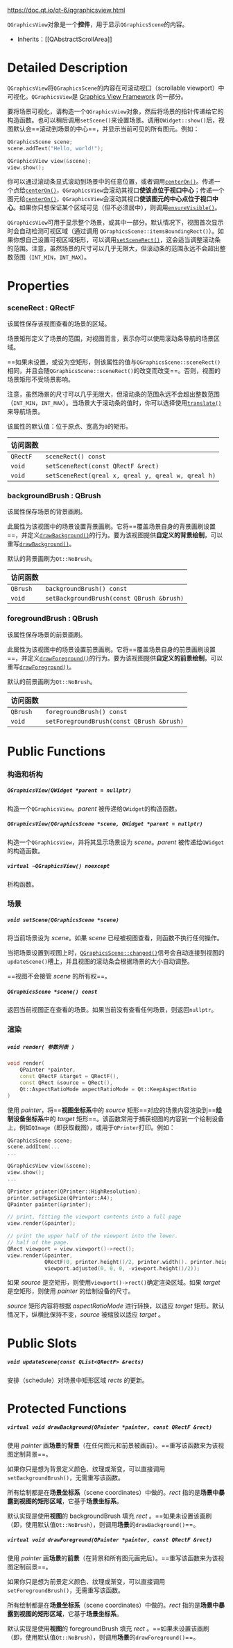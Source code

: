 https://doc.qt.io/qt-6/qgraphicsview.html

`QGraphicsView`对象是一个**控件**，用于显示`QGraphicsScene`的内容。

- Inherits：[[QAbstractScrollArea]]

# Detailed Description

`QGraphicsView`将`QGraphicsScene`的内容在可滚动视口（scrollable viewport）中可视化。`QGraphicsView`是 [Graphics View Framework](https://doc.qt.io/qt-6/graphicsview.html) 的一部分。

要将场景可视化，请构造一个`QGraphicsView`对象，然后将场景的指针传递给它的构造函数。也可以稍后调用`setScene()`来设置场景。调用`QWidget::show()`后，视图默认会==滚动到场景的中心==，并显示当前可见的所有图元。例如：

```cpp
QGraphicsScene scene;
scene.addText("Hello, world!");

QGraphicsView view(&scene);
view.show();
```

你可以通过滚动条显式滚动到场景中的任意位置，或者调用[`centerOn()`](https://doc.qt.io/qt-6/qgraphicsview.html#centerOn)。传递一个点给[`centerOn()`](https://doc.qt.io/qt-6/qgraphicsview.html#centerOn)，`QGraphicsView`会滚动其视口**使该点位于视口中心**；传递一个图元给[`centerOn()`](https://doc.qt.io/qt-6/qgraphicsview.html#centerOn)，`QGraphicsView`会滚动其视口**使该图元的中心点位于视口中心**。如果你只想保证某个区域可见（但不必须居中），则调用[`ensureVisible()`](https://doc.qt.io/qt-6/qgraphicsview.html#ensureVisible)。

`QGraphicsView`可用于显示整个场景，或其中一部分。默认情况下，视图首次显示时会自动检测可视区域（通过调用 `QGraphicsScene::itemsBoundingRect()`）。如果你想自己设置可视区域矩形，可以调用[`setSceneRect()`](https://doc.qt.io/qt-6/qgraphicsview.html#sceneRect-prop)，这会适当调整滚动条的范围。注意，虽然场景的尺寸可以几乎无限大，但滚动条的范围永远不会超出整数范围（`INT_MIN`，`INT_MAX`）。


# Properties

### sceneRect : QRectF

该属性保存该视图查看的场景的区域。

场景矩形定义了场景的范围，对视图而言，表示你可以使用滚动条导航的场景区域。

==如果未设置，或设为空矩形，则该属性的值与`QGraphicsScene::sceneRect()`相同，并且会随`QGraphicsScene::sceneRect()`的改变而改变==。否则，视图的场景矩形不受场景影响。

注意，虽然场景的尺寸可以几乎无限大，但滚动条的范围永远不会超出整数范围（`INT_MIN`，`INT_MAX`）。当场景大于滚动条的值时，你可以选择使用[`translate()`](https://doc.qt.io/qt-6/qgraphicsview.html#translate)来导航场景。

该属性的默认值：位于原点、宽高为`0`的矩形。

| 访问函数     |                                                    |
| -------- | -------------------------------------------------- |
| `QRectF` | `sceneRect() const`                                |
| `void`   | `setSceneRect(const QRectF &rect)`                 |
| `void`   | `setSceneRect(qreal x, qreal y, qreal w, qreal h)` |

### backgroundBrush : QBrush

该属性保存场景的背景画刷。

此属性为该视图中的场景设置背景画刷。它将==覆盖场景自身的背景画刷设置==，并定义[`drawBackground()`](https://doc.qt.io/qt-6/qgraphicsview.html#drawBackground)的行为。要为该视图提供**自定义的背景绘制**，可以重写[`drawBackground()`](https://doc.qt.io/qt-6/qgraphicsview.html#drawBackground)。

默认的背景画刷为`Qt::NoBrush`。

| 访问函数     |                                           |
| -------- | ----------------------------------------- |
| `QBrush` | `backgroundBrush() const`                 |
| `void`   | `setBackgroundBrush(const QBrush &brush)` |

### foregroundBrush : QBrush

该属性保存场景的前景画刷。

此属性为该视图中的场景设置前景画刷。它将==覆盖场景自身的前景画刷设置==，并定义[`drawForeground()`](https://doc.qt.io/qt-6/qgraphicsview.html#drawForeground)的行为。要为该视图提供**自定义的前景绘制**，可以重写[`drawForeground()`](https://doc.qt.io/qt-6/qgraphicsview.html#drawForeground)。

默认的前景画刷为`Qt::NoBrush`。

| 访问函数     |                                           |
| -------- | ----------------------------------------- |
| `QBrush` | `foregroundBrush() const`                 |
| `void`   | `setForegroundBrush(const QBrush &brush)` |

# Public Functions

### 构造和析构

##### `QGraphicsView(QWidget *parent = nullptr)`

构造一个`QGraphicsView`。*parent* 被传递给`QWidget`的构造函数。

##### `QGraphicsView(QGraphicsScene *scene, QWidget *parent = nullptr)`

构造一个`QGraphicsView`，并将其显示场景设为 *scene*。*parent* 被传递给`QWidget`的构造函数。

##### `virtual ~QGraphicsView() noexcept`

析构函数。

### 场景

##### `void setScene(QGraphicsScene *scene)`

将当前场景设为 *scene*。如果 *scene* 已经被视图查看，则函数不执行任何操作。

当把场景设置到视图上时，[`QGraphicsScene::changed()`](https://doc.qt.io/qt-6/qgraphicsscene.html#changed)信号会自动连接到视图的`updateScene()`槽上，并且视图的滚动条会根据场景的大小自动调整。

==视图不会接管 *scene* 的所有权==。

##### `QGraphicsScene *scene() const`

返回当前视图正在查看的场景。如果当前没有查看任何场景，则返回`nullptr`。

### 渲染

##### `void render( 参数列表 )`

```cpp
void render(
	QPainter *painter,
	const QRectF &target = QRectF(),
	const QRect &source = QRect(),
	Qt::AspectRatioMode aspectRatioMode = Qt::KeepAspectRatio
)
```

使用 *painter*，将==**视图坐标系**中的 *source* 矩形==对应的场景内容渲染到==**绘制设备坐标系**中的 *target* 矩形==。该函数常用于捕获视图的内容到一个绘制设备上，例如`QImage`（即获取截图），或用于`QPrinter`打印。例如：

```cpp
QGraphicsScene scene;
scene.addItem(...
...

QGraphicsView view(&scene);
view.show();
...

QPrinter printer(QPrinter::HighResolution);
printer.setPageSize(QPrinter::A4);
QPainter painter(&printer);

// print, fitting the viewport contents into a full page
view.render(&painter);

// print the upper half of the viewport into the lower.
// half of the page.
QRect viewport = view.viewport()->rect();
view.render(&painter,
			QRectF(0, printer.height()/2, printer.width(). printer.height()/2),
			viewport.adjusted(0, 0, 0, -viewport.height()/2));
```

如果 *source* 是空矩形，则使用`viewport()->rect()`确定渲染区域。如果 *target* 是空矩形，则使用 *painter* 的绘制设备的尺寸。

*source* 矩形内容将根据 *aspectRatioMode* 进行转换，以适应 *target* 矩形。默认情况下，纵横比保持不变，*source* 被缩放以适应 *target* 。

# Public Slots

##### `void updateScene(const QList<QRectF> &rects)`

安排（schedule）对场景中矩形区域 *rects* 的更新。

# Protected Functions

##### `virtual void drawBackground(QPainter *painter, const QRectF &rect)`

使用 *painter* 画**场景**的**背景**（在任何图元和前景被画前）。==重写该函数来为该视图定制背景==。

如果你只是想为背景定义颜色、纹理或渐变，可以直接调用`setBackgroundBrush()`，无需重写该函数。

所有绘制都是在**场景坐标系**（scene coordinates）中做的。*rect* 指的是**场景中暴露到视图的矩形区域**，它基于**场景坐标系**。

默认实现是使用**视图**的 backgroundBrush 填充 *rect* 。==如果未设置该画刷（即，使用默认值`Qt::NoBrush`），则调用**场景**的`drawBackground()`==。

##### `virtual void drawForeground(QPainter *painter, const QRectF &rect)`

使用 *painter* 画**场景**的**前景**（在背景和所有图元画完后）。==重写该函数来为该视图定制前景==。

如果你只是想为前景定义颜色、纹理或渐变，可以直接调用`setForegroundBrush()`，无需重写该函数。

所有绘制都是在**场景坐标系**（scene coordinates）中做的。*rect* 指的是**场景中暴露到视图的矩形区域**，它基于**场景坐标系**。

默认实现是使用**视图**的 foregroundBrush 填充 *rect* 。==如果未设置该画刷（即，使用默认值`Qt::NoBrush`），则调用**场景**的`drawForeground()`==。

